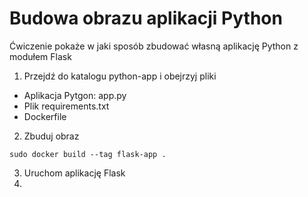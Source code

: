 # Budowa obrazu aplikacji Python
Ćwiczenie pokaże w jaki sposób zbudować własną aplikację Python z modułem Flask

1. Przejdź do katalogu python-app i obejrzyj pliki
- Aplikacja Pytgon: app.py
- Plik requirements.txt
- Dockerfile

2. Zbuduj obraz
```
sudo docker build --tag flask-app .
```

3. Uruchom aplikację Flask
4. 
